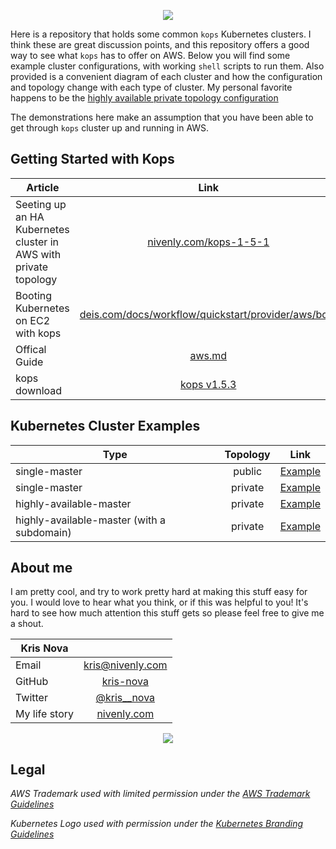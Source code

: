<p align="center">
  <img src="https://raw.githubusercontent.com/kubernetes/kops/master/docs/img/k8s-aws.png"> </image>
</p>

Here is a repository that holds some common `kops` Kubernetes clusters. I think these are great discussion points, and this repository offers a good way to see what `kops` has to offer on AWS. Below you will find some example cluster configurations, with working `shell` scripts to run them. Also provided is a convenient diagram of each cluster and how the configuration and topology change with each type of cluster. My personal favorite happens to be the [highly available private topology configuration](ha-master-private/README.md)

The demonstrations here make an assumption that you have been able to get through `kops` cluster up and running in AWS.

## Getting Started with Kops

| Article                |  Link                                            |                                          
| ---------------------- |:-------------------------------------------: |
| Seeting up an HA Kubernetes cluster in AWS with private topology | [nivenly.com/kops-1-5-1](mailto:kris@nivenly.com)  |
| Booting Kubernetes on EC2 with kops|[deis.com/docs/workflow/quickstart/provider/aws/boot](https://deis.com/docs/workflow/quickstart/provider/aws/boot)    |
| Offical Guide                | [aws.md](https://github.com/kubernetes/kops/blob/master/docs/aws.md)|
| kops download                  | [kops v1.5.3](https://github.com/kubernetes/kops/releases/tag/1.5.3) |

## Kubernetes Cluster Examples

| Type                   | Topology      | Link                                                           |
| ---------------------- |:-------------:| -------------------------------------------------------------- |
| single-master          | public        | [Example](single-master-public/README.md)                      |
| single-master          | private       | [Example](single-master-private/README.md)                     |
| highly-available-master| private       | [Example](ha-master-private/README.md)                         |
| highly-available-master (with a subdomain) | private | [Example](ha-master-private-subdomain/README.md) |


## About me

I am pretty cool, and try to work pretty hard at making this stuff easy for you. I would love to hear what you think, or if this was helpful to you! It's hard to see how much attention this stuff gets so please feel free to give me a shout.

| Kris Nova              |                                              |                                          
| ---------------------- |:-------------------------------------------: |
| Email                  | [kris@nivenly.com](mailto:kris@nivenly.com)  |
| GitHub                 | [kris-nova](https://github.com/kris-nova)    |
| Twitter                | [@kris__nova](https://twitter.com/Kris__Nova)|
| My life story          | [nivenly.com](https://www.nivenly.com/)      |

<p align="center">
  <img src="img/sb.png"> </image>
</p>

## Legal

*AWS Trademark used with limited permission under the [AWS Trademark
Guidelines](https://aws.amazon.com/trademark-guidelines/)*

*Kubernetes Logo used with permission under the [Kubernetes Branding
Guidelines](https://github.com/kubernetes/kubernetes/blob/master/logo/usage_guidelines.md)*


